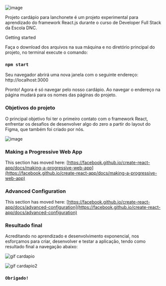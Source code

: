 ![image](https://user-images.githubusercontent.com/118381472/219880334-6d97377f-2b0c-4202-bd35-976737cd6aad.png)


Projeto cardápio para lanchonete é um projeto experimental para aprendizado do framework React.js durante o curso de Developer Full Stack da Escola DNC.

Getting started

Faça o download dos arquivos na sua máquina e no diretório principal do projeto, no terminal execute o comando:

### `npm start`

Seu navegador abrirá uma nova janela com o seguinte endereço:
http://localhost:3000

Pronto! Agora é só navegar pelo nosso cardápio.
Ao navegar o endereço na página mudará para os nomes das páginas do projeto.



### Objetivos do projeto

O principal objetivo foi ter o primeiro contato com o framework React, enfrentar os desafios de desenvolver algo do zero a partir do layout do Figma, que também foi criado por nós.

![image](https://user-images.githubusercontent.com/118381472/219880884-7dc46572-f533-4867-91da-4b49ac200b70.png)


### Making a Progressive Web App

This section has moved here: [https://facebook.github.io/create-react-app/docs/making-a-progressive-web-app](https://facebook.github.io/create-react-app/docs/making-a-progressive-web-app)

### Advanced Configuration

This section has moved here: [https://facebook.github.io/create-react-app/docs/advanced-configuration](https://facebook.github.io/create-react-app/docs/advanced-configuration)

### Resultado final

Acreditando no aprendizado e desenvolvimento exponencial, nos esforçamos para criar, desenvolver e testar a aplicação, tendo como resultado final a navegação abaixo:

![gif cardapio](https://user-images.githubusercontent.com/118381472/219947340-826b151b-09b0-4fcc-b0ad-1fb857bb2b52.gif)

![gif cardapio2](https://user-images.githubusercontent.com/118381472/219947347-452626b4-0110-4238-a95d-50067b7ebb5c.gif)

### `Obrigado!`


